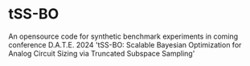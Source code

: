 # tSS-BO
An opensource code for synthetic benchmark experiments in coming conference D.A.T.E. 2024 'tSS-BO: Scalable Bayesian Optimization for Analog Circuit Sizing via Truncated Subspace Sampling'
